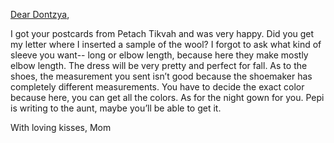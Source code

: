 <a href="#" title="Pet name for Savta">Dear Dontzya</a>,

I got your postcards from Petach Tikvah and was very happy.
Did you get my letter where I inserted a sample of the wool? I forgot to ask what kind of sleeve you want-- long or elbow length, because here they make mostly elbow length. The dress will be very pretty and perfect for fall. As to the shoes, the measurement you sent isn’t good because the shoemaker has completely different measurements. You have to decide the exact color because here, you can get all the colors. As for the night gown for you. Pepi is writing to the aunt, maybe you’ll be able to get it.

With loving kisses,
Mom